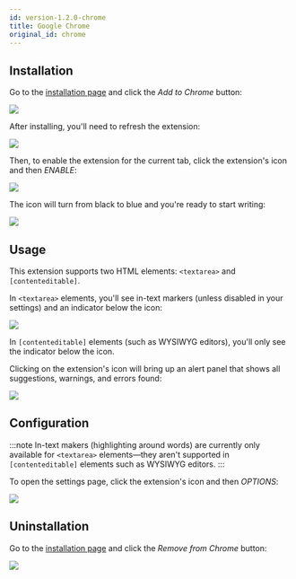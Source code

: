 ```yaml
---
id: version-1.2.0-chrome
title: Google Chrome
original_id: chrome
---
```


## Installation

Go to the [installation page](https://chrome.google.com/webstore/detail/vale-server/goinboihbomchileeihgfnbohjdhfcoi) and click the *Add to Chrome* button:

<img src="assets/ui/Google/install.png">

After installing, you'll need to refresh the extension:

<img src="assets/ui/Google/refresh.png">

Then, to enable the extension for the current tab, click the extension's icon and then *ENABLE*:

<img src="assets/ui/Google/enable.png">

The icon will turn from black to blue and you're ready to start writing:

<img src="assets/ui/Google/ready.png">

## Usage

This extension supports two HTML elements: `<textarea>` and `[contenteditable]`.

In `<textarea>` elements, you'll see in-text markers (unless disabled in your settings) and an indicator below the icon:

<img src="assets/ui/Google/text.png">

In `[contenteditable]` elements (such as WYSIWYG editors), you'll only see the indicator below the icon.

Clicking on the extension's icon will bring up an alert panel that shows all suggestions, warnings, and errors found:

<img src="assets/ui/Google/alerts.png">

## Configuration

:::note
In-text makers (highlighting around words) are currently only available for `<textarea>` elements&mdash;they aren't supported in `[contenteditable]` elements such as WYSIWYG editors.
:::

To open the settings page, click the extension's icon and then *OPTIONS*:

<img src="assets/ui/Google/config.png">

## Uninstallation

Go to the [installation page](https://chrome.google.com/webstore/detail/vale-server/goinboihbomchileeihgfnbohjdhfcoi) and click the *Remove from Chrome* button:

<img src="assets/ui/Google/uninstall.png">

